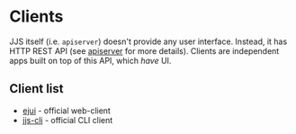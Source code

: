 # Clients

JJS itself (i.e. `apiserver`) doesn't provide any user interface. 
Instead, it has HTTP REST API (see [apiserver](apiserver.md) for more details).
Clients are independent apps built on top of this API, which _have_ UI.

## Client list

* [ejui](https://github.com/sleirsgoevy/ejui) - official web-client
* [jjs-cli](https://github.com/mikailbag/jjs/tree/master/cli) - official CLI client